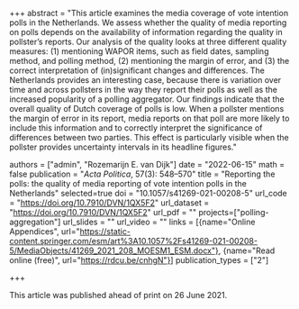 +++
abstract = "This article examines the media coverage of vote intention polls in the Netherlands. We assess whether the quality of media reporting on polls depends on the availability of information regarding the quality in pollster’s reports. Our analysis of the quality looks at three different quality measures: (1) mentioning WAPOR items, such as field dates, sampling method, and polling method, (2) mentioning the margin of error, and (3) the correct interpretation of (in)significant changes and differences. The Netherlands provides an interesting case, because there is variation over time and across pollsters in the way they report their polls as well as the increased popularity of a polling aggregator. Our findings indicate that the overall quality of Dutch coverage of polls is low. When a pollster mentions the margin of error in its report, media reports on that poll are more likely to include this information and to correctly interpret the significance of differences between two parties. This effect is particularly visible when the pollster provides uncertainty intervals in its headline figures."

authors = ["admin", "Rozemarijn E. van Dijk"]
date = "2022-06-15"
math = false
publication = "*Acta Politica*, 57(3): 548–570"
title = "Reporting the polls: the quality of media reporting of vote intention polls in the Netherlands"
selected=true
doi = "10.1057/s41269-021-00208-5"
url_code = "https://doi.org/10.7910/DVN/1QX5F2"
url_dataset = "https://doi.org/10.7910/DVN/1QX5F2"
url_pdf = ""
projects=["polling-aggregation"]
url_slides = ""
url_video = ""
links = [{name="Online Appendices", url="https://static-content.springer.com/esm/art%3A10.1057%2Fs41269-021-00208-5/MediaObjects/41269_2021_208_MOESM1_ESM.docx"}, {name="Read online (free)", url="https://rdcu.be/cnhgN"}]
publication_types = ["2"]

+++

This article was published ahead of print on 26 June 2021.